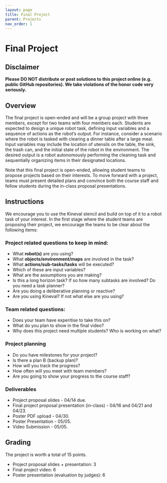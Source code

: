 ```yaml
---
layout: page
title: Final Project
parent: Projects
nav_order: 1
---
```

# Final Project
## Disclaimer
**Please DO NOT distribute or post solutions to this project online (e.g. public GitHub repositories). We take violations of the honor code very seriously.**

## Overview
The final project is open-ended and will be a group project with three members, except for two teams with four members each. Students are expected to design a unique robot task, defining input variables and a sequence of actions as the robot’s output. For instance, consider a scenario where the robot is tasked with clearing a dinner table after a large meal. Input variables may include the location of utensils on the table, the sink, the trash can, and the initial state of the robot in the environment. The desired output is a robot autonomously performing the cleaning task and sequentially organizing items in their designated locations.

Note that this final project is open-ended, allowing student teams to propose projects based on their interests. To move forward with a project, teams must present detailed plans and convince both the course staff and fellow students during the in-class proposal presentations.

## Instructions
We encourage you to use the Kineval stencil and build on top of it to a robot task of your interest. In the first stage where the student teams are proposing their project, we encourage the teams to be clear about the following items:

### Project related questions to keep in mind:
- What **robot(s)** are you using?
- What **objects/environment/maps** are involved in the task?
- What **actions/sub-tasks/tasks** will be executed?
- Which of these are input variables?
- What are the assumptions you are making?
- Is this a long horizon task? If so how many subtasks are involved? Do you need a task planner?
- Are you doing a deliberative planning or reactive?
- Are you using Kineval? If not what else are you using?
### Team related questions:
- Does your team have experitise to take this on?
- What do you plan to show in the final video?
- Why does this project need multiple students? Who is working on what?
### Project planning
- Do you have milestones for your project?
- Is there a plan B (backup plan)?
- How will you track the progress?
- How often will you meet with team members?
- Are you going to show your progress to the course staff?
### Deliverables
- Project proposal slides - 04/14 due.
- Final project proposal presentation (in-class) - 04/16 and 04/21 and 04/23.
- Poster PDF upload - 04/30.
- Poster Presentation - 05/05.
- Video Submission - 05/05.

## Grading
The project is worth a total of 15 points.

- Project proposal slides + presentation: 3
- Final project video: 6
- Poster presentation (evaluation by judges): 6
